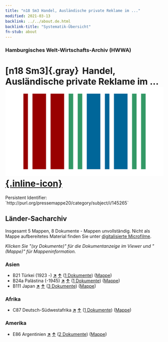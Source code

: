 ```yaml
---
title: "n18 Sm3 Handel, Ausländische private Reklame im ..."
modified: 2021-03-13
backlink: ../../about.de.html
backlink-title: "Systematik-Übersicht"
fn-stub: about
---
```


### Hamburgisches Welt-Wirtschafts-Archiv (HWWA)

# [n18 Sm3]{.gray}&#8201; Handel, Ausländische private Reklame im ... &#160; [![Wikidata](/images/Wikidata-logo.svg "Wikidata"){.inline-icon}](http://www.wikidata.org/entity/Q104710921)

<div class="hint">Persistent Identifier: `http://purl.org/pressemappe20/category/subject/i/145265`</div>







## Länder-Sacharchiv




Insgesamt 5 Mappen, 8 Dokumente - Mappen unvollständig.
Nicht als Mappe aufbereitetes Material finden Sie unter [digitalisierte Microfilme](/film/h1_sh.de.html).

_Klicken Sie "(xy Dokumente)" für die Dokumentanzeige im Viewer und "(Mappe)" für Mappeninformation._




### Asien

- B21 Türkei (1923 -) [**&nearr;**](../../../geo/i/141111/about.de.html "Türkei (1923 -) (alle Mappen)") [**&uarr;**](../../../geo/about.de.html#B21 "Ländersystematik") (<a href="https://pm20.zbw.eu/iiifview/folder/sh/141111,145265" title="über: Türkei (1923 -) : Handel, Ausländische private Reklame im ..." target="_blank">1 Dokumente</a>) ([Mappe](../../../../folder/sh/1411xx/141111/1452xx/145265/about.de.html))
- B24a Palästina (-1945) [**&nearr;**](../../../geo/i/141115/about.de.html "Palästina (-1945) (alle Mappen)") [**&uarr;**](../../../geo/about.de.html#B24a "Ländersystematik") (<a href="https://pm20.zbw.eu/iiifview/folder/sh/141115,145265" title="über: Palästina (-1945) : Handel, Ausländische private Reklame im ..." target="_blank">1 Dokumente</a>) ([Mappe](../../../../folder/sh/1411xx/141115/1452xx/145265/about.de.html))
- B111 Japan [**&nearr;**](../../../geo/i/141272/about.de.html "Japan (alle Mappen)") [**&uarr;**](../../../geo/about.de.html#B111 "Ländersystematik") (<a href="https://pm20.zbw.eu/iiifview/folder/sh/141272,145265" title="über: Japan : Handel, Ausländische private Reklame im ..." target="_blank">3 Dokumente</a>) ([Mappe](../../../../folder/sh/1412xx/141272/1452xx/145265/about.de.html))

### Afrika

- C87 Deutsch-Südwestafrika [**&nearr;**](../../../geo/i/141450/about.de.html "Deutsch-Südwestafrika (alle Mappen)") [**&uarr;**](../../../geo/about.de.html#C87 "Ländersystematik") (<a href="https://pm20.zbw.eu/iiifview/folder/sh/141450,145265" title="über: Deutsch-Südwestafrika : Handel, Ausländische private Reklame im ..." target="_blank">1 Dokumente</a>) ([Mappe](../../../../folder/sh/1414xx/141450/1452xx/145265/about.de.html))

### Amerika

- E86 Argentinien [**&nearr;**](../../../geo/i/141692/about.de.html "Argentinien (alle Mappen)") [**&uarr;**](../../../geo/about.de.html#E86 "Ländersystematik") (<a href="https://pm20.zbw.eu/iiifview/folder/sh/141692,145265" title="über: Argentinien : Handel, Ausländische private Reklame im ..." target="_blank">2 Dokumente</a>) ([Mappe](../../../../folder/sh/1416xx/141692/1452xx/145265/about.de.html))








